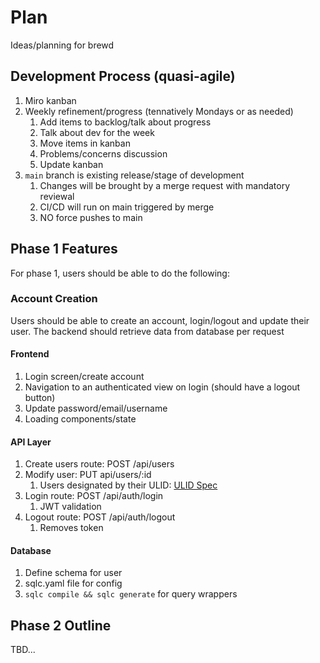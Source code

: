 # Plan

Ideas/planning for brewd

## Development Process (quasi-agile)

1. Miro kanban
2. Weekly refinement/progress (tennatively Mondays or as needed)
   1. Add items to backlog/talk about progress
   2. Talk about dev for the week
   3. Move items in kanban
   4. Problems/concerns discussion
   5. Update kanban
3. ```main``` branch is existing release/stage of development
   1. Changes will be brought by a merge request with mandatory reviewal
   2. CI/CD will run on main triggered by merge
   3. NO force pushes to main

## Phase 1 Features

For phase 1, users should be able to do the following:

### Account Creation

Users should be able to create an account, login/logout and update their user. The backend should retrieve data from database per request

#### Frontend

1. Login screen/create account
2. Navigation to an authenticated view on login (should have a logout button)
3. Update password/email/username
4. Loading components/state

#### API Layer

1. Create users route: POST /api/users
2. Modify user: PUT api/users/:id
   1. Users designated by their ULID: [ULID Spec](https://github.com/oklog/ulid)
3. Login route: POST /api/auth/login
   1. JWT validation
4. Logout route: POST /api/auth/logout
   1. Removes token

#### Database

1. Define schema for user
2. sqlc.yaml file for config
3. ```sqlc compile && sqlc generate``` for query wrappers

## Phase 2 Outline

TBD...